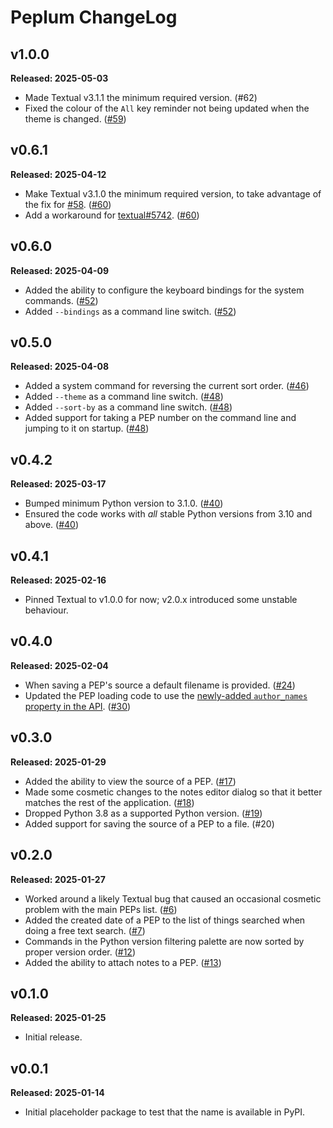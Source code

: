# Peplum ChangeLog

## v1.0.0

**Released: 2025-05-03**

- Made Textual v3.1.1 the minimum required version.
  (#62[](https://github.com/davep/peplum/pull/62))
- Fixed the colour of the `All` key reminder not being updated when the
  theme is changed. ([#59](https://github.com/davep/peplum/issues/59))

## v0.6.1

**Released: 2025-04-12**

- Make Textual v3.1.0 the minimum required version, to take advantage of the
  fix for [#58](https://github.com/davep/peplum/issues/58).
  ([#60](https://github.com/davep/peplum/pull/60))
- Add a workaround for
  [textual#5742](https://github.com/Textualize/textual/issues/5742).
  ([#60](https://github.com/davep/peplum/pull/60))

## v0.6.0

**Released: 2025-04-09**

- Added the ability to configure the keyboard bindings for the system
  commands. ([#52](https://github.com/davep/peplum/pull/52))
- Added `--bindings` as a command line switch.
  ([#52](https://github.com/davep/peplum/pull/52))

## v0.5.0

**Released: 2025-04-08**

- Added a system command for reversing the current sort order.
  ([#46](https://github.com/davep/peplum/pull/46))
- Added `--theme` as a command line switch.
  ([#48](https://github.com/davep/peplum/pull/48))
- Added `--sort-by` as a command line switch.
  ([#48](https://github.com/davep/peplum/pull/48))
- Added support for taking a PEP number on the command line and jumping to
  it on startup. ([#48](https://github.com/davep/peplum/pull/48))

## v0.4.2

**Released: 2025-03-17**

- Bumped minimum Python version to 3.1.0.
  ([#40](https://github.com/davep/peplum/pull/40))
- Ensured the code works with *all* stable Python versions from 3.10 and
  above. ([#40](https://github.com/davep/peplum/pull/40))

## v0.4.1

**Released: 2025-02-16**

- Pinned Textual to v1.0.0 for now; v2.0.x introduced some unstable
  behaviour.

## v0.4.0

**Released: 2025-02-04**

- When saving a PEP's source a default filename is provided.
  ([#24](https://github.com/davep/peplum/pull/24))
- Updated the PEP loading code to use the [newly-added `author_names`
  property in the API](https://github.com/python/peps/issues/4211).
  ([#30](https://github.com/davep/peplum/pull/30))

## v0.3.0

**Released: 2025-01-29**

- Added the ability to view the source of a PEP.
  ([#17](https://github.com/davep/peplum/pull/17))
- Made some cosmetic changes to the notes editor dialog so that it better
  matches the rest of the application.
  ([#18](https://github.com/davep/peplum/pull/18))
- Dropped Python 3.8 as a supported Python version.
  ([#19](https://github.com/davep/peplum/pull/19))
- Added support for saving the source of a PEP to a file.
  (#20[](https://github.com/davep/peplum/pull/20))

## v0.2.0

**Released: 2025-01-27**

- Worked around a likely Textual bug that caused an occasional cosmetic
  problem with the main PEPs list.
  ([#6](https://github.com/davep/peplum/pull/6))
- Added the created date of a PEP to the list of things searched when doing
  a free text search. ([#7](https://github.com/davep/peplum/pull/7))
- Commands in the Python version filtering palette are now sorted by proper
  version order. ([#12](https://github.com/davep/peplum/pull/12))
- Added the ability to attach notes to a PEP.
  ([#13](https://github.com/davep/peplum/pull/13))

## v0.1.0

**Released: 2025-01-25**

- Initial release.

## v0.0.1

**Released: 2025-01-14**

- Initial placeholder package to test that the name is available in PyPI.

[//]: # (ChangeLog.md ends here)
